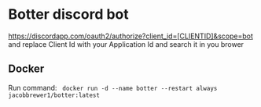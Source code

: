 # Botter discord bot

https://discordapp.com/oauth2/authorize?client_id=[CLIENTID]&scope=bot and replace Client Id with your Application Id and search it in you brower

## Docker

Run command: 
<code>
docker run -d --name botter --restart always jacobbrewer1/botter:latest
</code>
